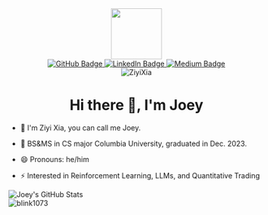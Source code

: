<div id="header" align="center">
  <img src="https://static.wikia.nocookie.net/smosh/images/e/e1/025Pikachu_OS_anime_4.png/revision/latest/scale-to-width-down/1000?cb=20140725081329" width="100"/>
</div>


<div id="badges" align="center">
  <a href="https://github.com/ZiyiXia">
    <img src="https://img.shields.io/badge/github-%23121011.svg?style=for-the-badge&logo=github&logoColor=white" alt="GitHub Badge"/>
  </a>
  <a href="https://www.linkedin.com/in/ziyixia/">
    <img src="https://img.shields.io/badge/LinkedIn-blue?style=for-the-badge&logo=linkedin&logoColor=white" alt="LinkedIn Badge"/>
  </a>
  <a href="https://medium.com/@zx2325">
    <img src="https://img.shields.io/badge/Medium-12100E?style=for-the-badge&logo=medium&logoColor=white" alt="Medium Badge"/>
  </a>
</div>

<div id="views" align="center">
    <img src="https://komarev.com/ghpvc/?username=ZiyiXia&color=green" alt="ZiyiXia" />
</div>

<h1 align="center">Hi there 👋, I'm Joey</h1>

- 🔭 I'm Ziyi Xia, you can call me Joey.

- 👯 BS&MS in CS major Columbia University, graduated in Dec. 2023.

- 😄 Pronouns: he/him

- ⚡ Interested in Reinforcement Learning, LLMs, and Quantitative Trading

<!--
<div href="https://github.com/ZiyiXia/ZiyiXia">
<img align="center" src="https://github-readme-stats.vercel.app/api/top-langs?username=ZiyiXia&show_icons=true&locale=en&layout=compact" alt="ZiyiXia" />
<!-- <img align="center" src="https://github-readme-stats.vercel.app/api/top-langs/?username=ZiyiXia&langs_count=3" /> -->
</div>

<!-- [![ZiyiXia's GitHub stats](https://github-readme-stats.vercel.app/api?username=ZiyiXia)](https://github.com/anuraghazra/github-readme-stats) -->
<div href="https://github.com/ZiyiXia/ZiyiXia">
<img align="center" src="https://github-readme-stats.vercel.app/api?username=ZiyiXia&show_icons=true&locale=en&layout=compact" alt="Joey's GitHub Stats" />
</div>

<div><img align="center" src="https://github-readme-streak-stats.herokuapp.com/?user=ZiyiXia" alt="blink1073" /></div>
